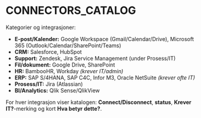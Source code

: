 # CONNECTORS_CATALOG

Kategorier og integrasjoner:

- **E-post/Kalender:** Google Workspace (Gmail/Calendar/Drive), Microsoft 365 (Outlook/Calendar/SharePoint/Teams)
- **CRM:** Salesforce, HubSpot
- **Support:** Zendesk, Jira Service Management (under Prosess/IT)
- **Fil/dokument:** Google Drive, SharePoint
- **HR:** BambooHR, Workday _(krever IT/admin)_
- **ERP:** SAP S/4HANA, SAP C4C, Infor M3, Oracle NetSuite _(krever ofte IT)_
- **Prosess/IT:** Jira (Atlassian)
- **BI/Analytics:** Qlik Sense/QlikView

For hver integrasjon viser katalogen: **Connect/Disconnect**, **status**, **Krever IT?**-merking og kort **Hva betyr dette?**.
